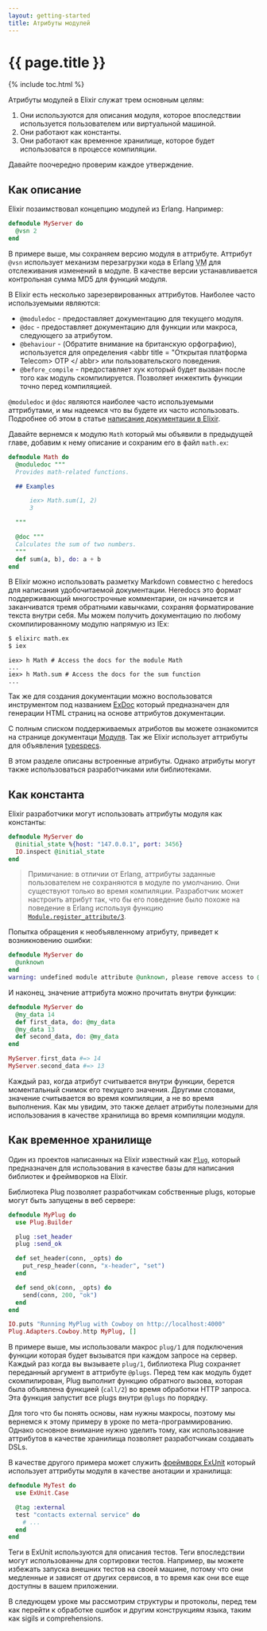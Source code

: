 ```yaml
---
layout: getting-started
title: Атрибуты модулей
---
```


# {{ page.title }}

{% include toc.html %}

Атрибуты модулей в Elixir служат трем основным целям:

1. Они используются для описания модуля, которое впоследствии используется пользователем или виртуальной машиной.
2. Они работают как константы.
3. Они работают как временное хранилище, которое будет использоватся в процессе компиляции.

Давайте поочередно проверим каждое утверждение.

## Как описание

Elixir позаимствовал концепцию модулей из Erlang. Например:

```elixir
defmodule MyServer do
  @vsn 2
end
```

В примере выше, мы сохраняем версию модуля в аттрибуте. Аттрибут `@vsn` использует механизм перезагрузки кода в Erlang <abbr title="Virtual Machine">VM</abbr> для отслеживания изменений в модуле. В качестве версии устанавливается контрольная сумма MD5 для функций модуля.

В Elixir есть несколько зарезервированных аттрибутов. Наиболее часто используемыми являются:

* `@moduledoc` - предоставляет документацию для текущего модуля.
* `@doc` - предоставляет документацию для функции или макроса, следующего за атрибутом.
* `@behaviour` - (Обратите внимание на британскую орфографию), используется для определения <abbr title = "Открытая платформа Telecom> OTP </ abbr> или пользовательского поведения.
* `@before_compile` - предоставляет хук который будет вызван после того как модуль скомпилируется. Позволяет инжектить функции точно перед компиляцией.

`@moduledoc` и `@doc` являются наиболее часто используемыми аттрибутами, и мы надеемся что вы будете их часто использовать. Подробнее об этом в статье [написание документации в Elixir](https://hexdocs.pm/elixir/writing-documentation.html).

Давайте вернемся к модулю `Math` который мы объявили в предыдущей главе, добавим к нему описание и сохраним его в файл `math.ex`:

```elixir
defmodule Math do
  @moduledoc """
  Provides math-related functions.

  ## Examples

      iex> Math.sum(1, 2)
      3

  """

  @doc """
  Calculates the sum of two numbers.
  """
  def sum(a, b), do: a + b
end
```

В Elixir можно использовать разметку Markdown совместно с heredocs для написания удобочитаемой документации. Heredocs это формат поддерживающий многострочные комментарии, он начинается и заканчиватся тремя обратными кавычками, сохраняя форматирование текста внутри себя. Мы можем получить документацию по любому скомпилированному модулю напрямую из IEx:

```bash
$ elixirc math.ex
$ iex
```

```iex
iex> h Math # Access the docs for the module Math
...
iex> h Math.sum # Access the docs for the sum function
...
```

Так же для создания документации можно воспользоватся инструментом под названием [ExDoc](https://github.com/elixir-lang/ex_doc) который предназначен для генерации HTML страниц на основе аттрибутов документации.

С полным списком поддерживаемых атриботов вы можете ознакомится на странице документаци [Модуля](https://hexdocs.pm/elixir/Module.html). Так же Elixir использует аттрибуты для объявления [typespecs](/getting-started/typespecs-and-behaviours.html).

В этом разделе описаны встроенные атрибуты. Однако атрибуты могут также использоваться разработчиками или  библиотеками.

## Как константа

Elixir разработчики могут использовать аттрибуты модуля как константы:

```elixir
defmodule MyServer do
  @initial_state %{host: "147.0.0.1", port: 3456}
  IO.inspect @initial_state
end
```

> Примичание: в отличии от Erlang, аттрибуты заданные пользователем не сохраняются в модуле по умолчанию. Они существуют только во время компиляции. Разработчик может настроить атрибут так, что бы его поведение было похоже на поведение в Erlang используя функцию [`Module.register_attribute/3`](https://hexdocs.pm/elixir/Module.html#register_attribute/3).

Попытка обращения к необъявленному атрибуту, приведет к возникновению ошибки:

```elixir
defmodule MyServer do
  @unknown
end
warning: undefined module attribute @unknown, please remove access to @unknown or explicitly set it before access
```

И наконец, значение аттрибута можно прочитать внутри функции:

```elixir
defmodule MyServer do
  @my_data 14
  def first_data, do: @my_data
  @my_data 13
  def second_data, do: @my_data
end

MyServer.first_data #=> 14
MyServer.second_data #=> 13
```

Каждый раз, когда атрибут считывается внутри функции, берется моментальный снимок его текущего значения. Другими словами, значение считывается во время компиляции, а не во время выполнения. Как мы увидим, это также делает атрибуты полезными для использования в качестве хранилища во время компиляции модуля.

## Как временное хранилище

Один из проектов написанных на Elixir известный как [`Plug`](https://github.com/elixir-lang/plug), который предназначен для использования в качестве базы для написания библиотек и фреймворков на Elixir.

Библиотека Plug позволяет разработчикам собственные plugs, которые могут быть запущены в веб сервере:

```elixir
defmodule MyPlug do
  use Plug.Builder

  plug :set_header
  plug :send_ok

  def set_header(conn, _opts) do
    put_resp_header(conn, "x-header", "set")
  end

  def send_ok(conn, _opts) do
    send(conn, 200, "ok")
  end
end

IO.puts "Running MyPlug with Cowboy on http://localhost:4000"
Plug.Adapters.Cowboy.http MyPlug, []
```

В примере выше, мы использовали макрос `plug/1` для подключения функции которая будет вызыватся при каждом запросе на сервер. Каждый раз когда вы вызываете `plug/1`, библиотека Plug сохраняет переданный аргумент в аттрибуте `@plugs`. Перед тем как модуль будет скомпилирован, Plug выполнит функцию обратного вызова, которая была объявлена функцией (`call/2`) во время обработки HTTP запроса. Эта функция запустит все plugs внутри `@plugs` по порядку.

Для того что бы понять основы, нам нужны макросы, поэтому мы вернемся к этому примеру в уроке по мета-программированию. Однако основное внимание нужно уделить тому, как использование аттрибутов в качестве хранилища позволяет разработчикам создавать DSLs.

В качестве другого примера может служить [фреймворк ExUnit](https://hexdocs.pm/ex_unit/) который использует аттрибуты модуля в качестве анотации и хранилища:

```elixir
defmodule MyTest do
  use ExUnit.Case

  @tag :external
  test "contacts external service" do
    # ...
  end
end
```

Теги в ExUnit используются для описания тестов. Теги впоследствии могут использованны для сортировки тестов. Например, вы можете избежать запуска внешних тестов на своей машине, потому что они медленные и зависят от других сервисов, в то время как они все еще доступны в вашем приложении.

В следующем уроке мы рассмотрим структуры и протоколы, перед тем как перейти к обработке ошибок и другим конструкциям языка, таким как sigils и comprehensions.
